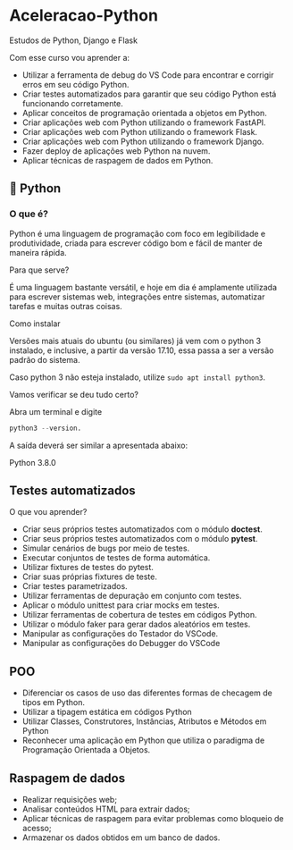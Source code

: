 # Aceleracao-Python

Estudos de Python, Django e Flask

Com esse curso vou aprender a:

* Utilizar a ferramenta de debug do VS Code para encontrar e corrigir erros em seu código Python.
* Criar testes automatizados para garantir que seu código Python está funcionando corretamente.
* Aplicar conceitos de programação orientada a objetos em Python.
* Criar aplicações web com Python utilizando o framework FastAPI.
* Criar aplicações web com Python utilizando o framework Flask.
* Criar aplicações web com Python utilizando o framework Django.
* Fazer deploy de aplicações web Python na nuvem.
* Aplicar técnicas de raspagem de dados em Python.

## 🐍 Python

### O que é?

Python é uma linguagem de programação com foco em legibilidade e produtividade, criada para escrever código bom e fácil de manter de maneira rápida.

Para que serve?

É uma linguagem bastante versátil, e hoje em dia é amplamente utilizada para escrever sistemas web, integrações entre sistemas, automatizar tarefas e muitas outras coisas.

Como instalar

Versões mais atuais do ubuntu (ou similares) já vem com o python 3 instalado, e inclusive, a partir da versão 17.10, essa passa a ser a versão padrão do sistema.

Caso python 3 não esteja instalado, utilize `sudo apt install python3`.

Vamos verificar se deu tudo certo?

Abra um terminal e digite

```python
python3 --version.
```

A saída deverá ser similar a apresentada abaixo:

Python 3.8.0

## Testes automatizados

O que vou aprender?

* Criar seus próprios testes automatizados com o módulo **doctest**.
* Criar seus próprios testes automatizados com o módulo **pytest**.
* Simular cenários de bugs por meio de testes.
* Executar conjuntos de testes de forma automática.
* Utilizar fixtures de testes do pytest.
* Criar suas próprias fixtures de teste.
* Criar testes parametrizados.
* Utilizar ferramentas de depuração em conjunto com testes.
* Aplicar o módulo unittest para criar mocks em testes.
* Utilizar ferramentas de cobertura de testes em códigos Python.
* Utilizar o módulo faker para gerar dados aleatórios em testes.
* Manipular as configurações do Testador do VSCode.
* Manipular as configurações do Debugger do VSCode

## POO

* Diferenciar os casos de uso das diferentes formas de checagem de tipos em Python.
* Utilizar a tipagem estática em códigos Python
* Utilizar Classes, Construtores, Instâncias, Atributos e Métodos em Python
* Reconhecer uma aplicação em Python que utiliza o paradigma de Programação Orientada a Objetos.

## Raspagem de dados

* Realizar requisições web;
* Analisar conteúdos HTML para extrair dados;
* Aplicar técnicas de raspagem para evitar problemas como bloqueio de acesso;
* Armazenar os dados obtidos em um banco de dados.
